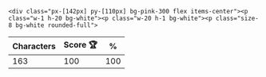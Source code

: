 `<div class="px-[142px] py-[110px] bg-pink-300 flex items-center"><p class="w-1 h-20 bg-white"><p class="w-20 h-1 bg-white"><p class="size-8 bg-white rounded-full">`

| Characters | Score 🏆 | %   |
| ---------- | -------- | --- |
| 163        | 100      | 100 |
